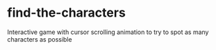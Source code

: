 # find-the-characters
Interactive game with cursor scrolling animation to try to spot as many characters as possible
